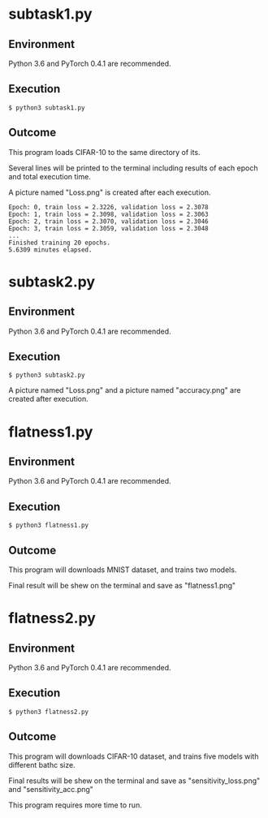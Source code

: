 # subtask1.py
## Environment
Python 3.6 and PyTorch 0.4.1 are recommended.
## Execution
```
$ python3 subtask1.py
```
## Outcome
This program loads CIFAR-10 to the same directory of its.

Several lines will be printed to the terminal including results of each epoch and total execution time.

A picture named "Loss.png" is created after each execution.
```
Epoch: 0, train loss = 2.3226, validation loss = 2.3078
Epoch: 1, train loss = 2.3098, validation loss = 2.3063
Epoch: 2, train loss = 2.3070, validation loss = 2.3046
Epoch: 3, train loss = 2.3059, validation loss = 2.3048
...
Finished training 20 epochs.
5.6309 minutes elapsed.
```

# subtask2.py
## Environment
Python 3.6 and PyTorch 0.4.1 are recommended.
## Execution
```
$ python3 subtask2.py
```

A picture named "Loss.png" and a picture named "accuracy.png" are created after execution.

# flatness1.py
## Environment
Python 3.6 and PyTorch 0.4.1 are recommended.
## Execution
```
$ python3 flatness1.py
```
## Outcome
This program will downloads MNIST dataset, and trains two models.

Final result will be shew on the terminal and save as "flatness1.png"


# flatness2.py
## Environment
Python 3.6 and PyTorch 0.4.1 are recommended.
## Execution
```
$ python3 flatness2.py
```
## Outcome
This program will downloads CIFAR-10 dataset, and trains five models with different bathc size.

Final results will be shew on the terminal and save as "sensitivity_loss.png" and "sensitivity_acc.png"

This program requires more time to run.
